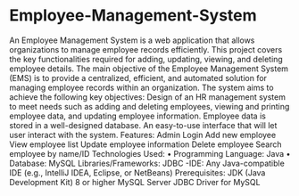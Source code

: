 # Employee-Management-System
An Employee Management System is a  web application that allows organizations to manage employee records efficiently. This project covers the key functionalities required for adding, updating, viewing, and deleting employee details.
The main objective of the Employee Management System (EMS) is to provide a centralized, efficient, and automated solution for managing employee records within an organization. The system aims to achieve the following key objectives:
 Design of an HR management system to meet needs such as adding and deleting employees, viewing and printing employee data, and updating employee information.
 Employee data is stored in a well-designed database.
 An easy-to-use interface that will let user interact with the system.
Features:
 Admin Login
 Add new employee
 View employee list
 Update employee information
 Delete employee
 Search employee by name/ID
 Technologies Used:
 •	Programming Language: Java
 •	Database: MySQL
 Libraries/Frameworks: JDBC
-IDE: Any Java-compatible IDE (e.g.,
IntelliJ IDEA, Eclipse, or NetBeans)
Prerequisites:
JDK (Java Development Kit) 8 or higher
MySQL Server
JDBC Driver for MySQL
